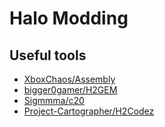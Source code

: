 # Halo Modding
## Useful tools
- [XboxChaos/Assembly](https://github.com/XboxChaos/Assembly)
- [bigger0gamer/H2GEM](https://github.com/bigger0gamer/H2GEM)
- [Sigmmma/c20](https://github.com/Sigmmma/c20)
- [Project-Cartographer/H2Codez](https://github.com/Project-Cartographer/H2Codez)
